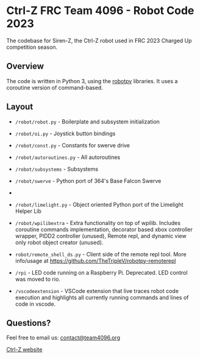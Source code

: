 # Ctrl-Z FRC Team 4096 - Robot Code 2023

The codebase for Siren-Z, the Ctrl-Z robot used in FRC 2023 Charged Up competition season.

## Overview

The code is written in Python 3, using the [robotpy](http://robotpy.readthedocs.io/en/latest/) libraries. It uses a coroutine version of command-based.
## Layout

- `/robot/robot.py` - Boilerplate and subsystem initialization
- `/robot/oi.py` - Joystick button bindings
- `/robot/const.py` - Constants for swerve drive
- `/robot/autoroutines.py` - All autoroutines
- `/robot/subsystems` - Subsystems
- `/robot/swerve` - Python port of 364's Base Falcon Swerve
- 
- `/robot/limelight.py` - Object oriented Python port of the Limelight Helper Lib
- `/robot/wpilibextra` - Extra functionality on top of wpilib. Includes coroutine commands implementation, decorator based xbox controller wrapper, PIDD2 controller (unused), Remote repl, and dynamic view only robot object creator (unused).
- `robot/remote_shell_ds.py` - Client side of the remote repl tool. More info/usage at https://github.com/TheTripleV/robotpy-remoterepl

- `/rpi` - LED code running on a Raspberry Pi. Deprecated. LED control was moved to rio.

- `/vscodeextension` - VSCode extension that live traces robot code execution and highlights all currently running commands and lines of code in vscode.


## Questions?

Feel free to email us:
contact@team4096.org

[Ctrl-Z website](http://team4096.org/)
